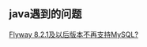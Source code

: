 ## java遇到的问题

[Flyway 8.2.1及以后版本不再支持MySQL?](https://blog.csdn.net/cgs1999/article/details/127432058)

